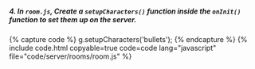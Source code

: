 ##### 4. In `room.js`, Create a `setupCharacters()` function inside the `onInit()` function to set them up on the server.

{% capture code %}
	g.setupCharacters('bullets');
{% endcapture %}
{% include code.html copyable=true code=code lang="javascript" file="code/server/rooms/room.js" %}
